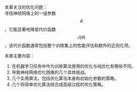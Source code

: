 本章关注的优化问题：  
寻找神经网络上的一组参数$$\theta$$，它能显著地降低代价函数$$J(\theta)$$，该代价函数通常包括整个训练集上的性能评估和额外的正则化项。  

本章主要内容：  
1. 在机器学习任务中作为训练算法使用的优化与纯优化有哪些不同。  
2. 导致神经网络优化困难的几个具体挑战。  
3. 几个实用算法，包括优化算法本身和初始化参数的策略。  
4. 几个将简单优化算法结合成高级过程的优化策略。  
